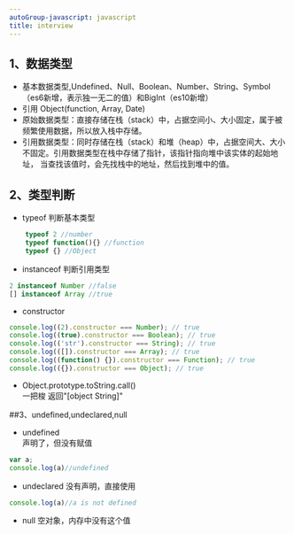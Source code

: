 ```yaml
---
autoGroup-javascript: javascript  
title: interview
---  
```

<Meta/>  


## 1、数据类型
* 基本数据类型,Undefined、Null、Boolean、Number、String、Symbol（es6新增，表示独一无二的值）和BigInt（es10新增）
* 引用 Object(function, Array, Date)
* 原始数据类型：直接存储在栈（stack）中，占据空间小、大小固定，属于被频繁使用数据，所以放入栈中存储。
* 引用数据类型：同时存储在栈（stack）和堆（heap）中，占据空间大、大小不固定。引用数据类型在栈中存储了指针，该指针指向堆中该实体的起始地址，
当查找该值时，会先找栈中的地址，然后找到堆中的值。 

## 2、类型判断
* typeof  判断基本类型
```js
    typeof 2 //number   
    typeof function(){} //function  
    typeof {} //Object  
```
* instanceof  判断引用类型
```js
2 instanceof Number //false
[] instanceof Array //true
```
* constructor
```js
console.log((2).constructor === Number); // true
console.log((true).constructor === Boolean); // true
console.log(('str').constructor === String); // true
console.log(([]).constructor === Array); // true
console.log((function() {}).constructor === Function); // true
console.log(({}).constructor === Object); // true
```
* Object.prototype.toString.call()  
一把梭 返回"[object String]" 

##3、undefined,undeclared,null
* undefined  
声明了，但没有赋值
```js
var a;
console.log(a)//undefined
```
* undeclared
没有声明，直接使用  
```js
console.log(a)//a is not defined
```
* null
空对象，内存中没有这个值
